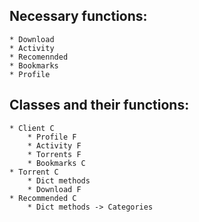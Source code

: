 ## Necessary functions:
    * Download
    * Activity
    * Recomennded
    * Bookmarks
    * Profile

## Classes and their functions:
    * Client C
        * Profile F
        * Activity F
        * Torrents F
        * Bookmarks C
    * Torrent C
        * Dict methods
        * Download F
    * Recommended C
        * Dict methods -> Categories
